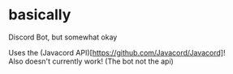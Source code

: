 # basically
Discord Bot, but somewhat okay

Uses the (Javacord API)[https://github.com/Javacord/Javacord]!
<br>
Also doesn't currently work! (The bot not the api)
